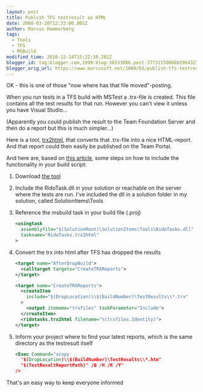 ```yaml
---
layout: post
title: Publish TFS testresult as HTML
date: 2008-03-20T12:33:00.005Z
author: Marcus Hammarberg
tags:
  - Tools
  - TFS
  - MSBuild
modified_time: 2010-12-14T15:22:38.281Z
blogger_id: tag:blogger.com,1999:blog-36533086.post-3773215006802964327
blogger_orig_url: https://www.marcusoft.net/2008/03/publish-tfs-testresult-as-html.html
---
```


OK - this is one of those "now where has that file moved"-posting.

When you run tests in a TFS build with MSTest a .trx-file is created. This file contains all the test results for that run. However you can't view it unless you have Visual Studio...

(Apparently you could publish the result to the Team Foundation Server and then do a report but this is much simpler...)

Here is a tool, [trx2html](http://www.codeplex.com/trx2html), that converts that .trx-file into a nice HTML-report. And that report could then easily be published on the Team Portal.

And here are, based on [this article](http://blogs.msdn.com/buckh/archive/2007/05/30/viewing-test-results-in-a-web-browser.aspx), some steps on how to include the functionality in your build script:

1. Download [the tool](http://www.codeplex.com/trx2html/Release/ProjectReleases.aspx?ReleaseId=10672)
2. Include the RidoTask.dll in your solution or reachable on the server where the tests are run. I've included the dll in a solution folder in my solution, called SolutionItems\Tools
3. Reference the msbuild task in your build file (.proj)

    ```xml
    <usingtask
      assemblyfile="$(SolutionRoot)\SolutionItems\Tools\RidoTasks.dll"
      taskname="RidoTasks.trx2html"
    >
    ```

4. Convert the trx into html after TFS has dropped the results

    ```xml
    <target name="AfterDropBuild">
      <calltarget targets="CreateTRXReports">
    </target>

   <target name="CreateTRXReports">
      <createItem
        include="$(DropLocation)\\$(BuildNumber)\TestResults\\*.trx"
      >
        <output itemame="trxfiles" taskParameter="Include">
      </createItem>
      <ridotasks.trx2html filename="%(trxfiles.Identity)">
    </target>
    ```

5. Inform your project where to find your latest reports, which is the
    same directory as the testresult itself

    ```xml
    <Exec Command="xcopy
      "$(DropLocation)\\$(BuildNumber)\TestResults\\*.htm"
      "$(TestResultReportPath)" /Q /H /R /Y"
    />
    ```

That's an easy way to keep everyone informed
